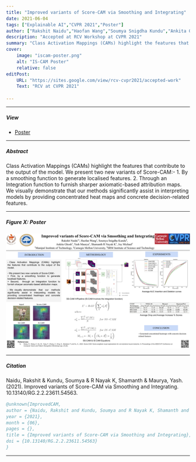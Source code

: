 ```yaml
---
title: "Improved variants of Score-CAM via Smoothing and Integrating" 
date: 2021-06-04
tags: ["Explainable AI","CVPR 2021","Poster"]
author: ["Rakshit Naidu","Haofan Wang","Soumya Snigdha Kundu","Ankita Ghosh","Yash Maurya","Shamanth R Nayak K","Joy Michael"]
description: "Accepted at RCV Workshop at CVPR 2021" 
summary: "Class Activation Mappings (CAMs) highlight the features that contribute to the output of the model. In this work, we propose improved variants on Score-CAM through smoothing and an integration function respectively. We visually demonstrate that our methods significantly assist in interpreting models by providing concentrated heatmaps and concrete decision-related features." 
cover:
    image: "iscam-poster.png"
    alt: "IS-CAM Poster"
    relative: false
editPost:
    URL: "https://sites.google.com/view/rcv-cvpr2021/accepted-work"
    Text: "RCV at CVPR 2021"

---
```


---

##### View

+ [Poster](poster.pdf)
<!-- + [Online appendix](appendix2.pdf) -->
<!-- + [Code and data](https://github.com/pmichaillat/unemployment-gap) -->

---

##### Abstract

Class Activation Mappings (CAMs) highlight the features that contribute to the output of the model. We present two new variants of Score-CAM:- 1. By a smoothing function to generate localised features. 2. Through an Integration function to furnish sharper axiomatic-based attribution maps. We visually demonstrate that our methods significantly assist in interpreting models by providing concentrated heat maps and concrete decision-related features.

---

##### Figure X: Poster

![](poster.png)

---

##### Citation

Naidu, Rakshit & Kundu, Soumya & R Nayak K, Shamanth & Maurya, Yash. (2021). Improved variants of Score-CAM via Smoothing and Integrating. 10.13140/RG.2.2.23611.54563. 

```BibTeX
@unknown{ImprovedCAM,
author = {Naidu, Rakshit and Kundu, Soumya and R Nayak K, Shamanth and Maurya, Yash},
year = {2021},
month = {06},
pages = {},
title = {Improved variants of Score-CAM via Smoothing and Integrating},
doi = {10.13140/RG.2.2.23611.54563}
}
```

---

<!-- ##### Related material

+ [Presentation slides](presentation2.pdf) -->

